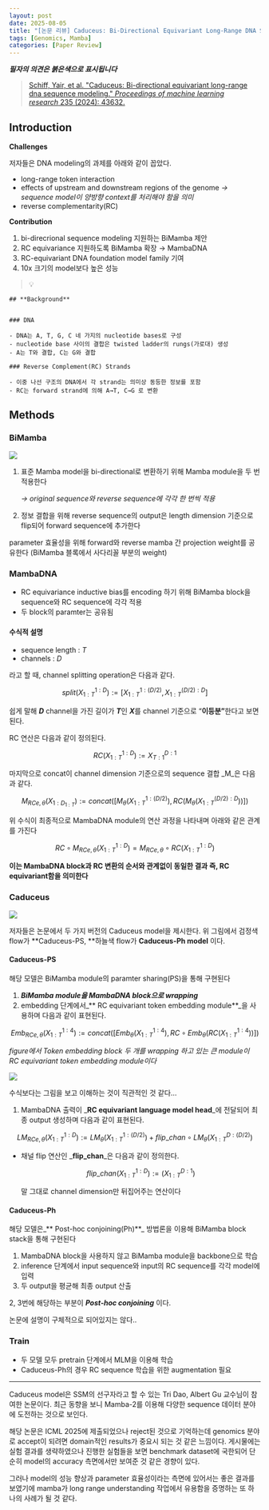 ```yaml
---
layout: post
date: 2025-08-05
title: "[논문 리뷰] Caduceus: Bi-Directional Equivariant Long-Range DNA Sequence Modeling"
tags: [Genomics, Mamba]
categories: [Paper Review]
---
```


<span class="notion-red">_**필자의 의견은 붉은색으로 표시됩니다**_</span>


> [Schiff, Yair, et al. "Caduceus: Bi-directional equivariant long-range dna sequence modeling." ](https://pmc.ncbi.nlm.nih.gov/articles/PMC12189541/)[_Proceedings of machine learning research_](https://pmc.ncbi.nlm.nih.gov/articles/PMC12189541/)[ 235 (2024): 43632.](https://pmc.ncbi.nlm.nih.gov/articles/PMC12189541/)



## Introduction


**Challenges**


저자들은 DNA modeling의 과제를 아래와 같이 꼽았다.

- long-range token interaction
- effects of upstream and downstream regions of the genome 
_→ sequence model이 양방향 context를 처리해야 함을 의미_
- reverse complementarity(RC)

**Contribution**

1. bi-direcrional sequence modeling 지원하는 BiMamba 제안
1. RC equivariance 지원하도록 BiMamba 확장 → MambaDNA
1. RC-equivariant DNA foundation model family 기여
1. 10x 크기의 model보다 높은 성능

> 💡 


	## **Background**


	### DNA

	- DNA는 A, T, G, C 네 가지의 nucleotide bases로 구성
	- nucleotide base 사이의 결합은 twisted ladder의 rungs(가로대) 생성
	- A는 T와 결합, C는 G와 결합

	### Reverse Complement(RC) Strands

	- 이중 나선 구조의 DNA에서 각 strand는 의미상 동등한 정보를 포함
	- RC는 forward strand에 의해 A→T, C→G 로 변환


## Methods



### BiMamba


![](https://prod-files-secure.s3.us-west-2.amazonaws.com/542b861c-36a8-4051-84e5-8804b6728dba/2c247d59-7815-4980-99f0-8f0d21f445a7/image.png?X-Amz-Algorithm=AWS4-HMAC-SHA256&X-Amz-Content-Sha256=UNSIGNED-PAYLOAD&X-Amz-Credential=ASIAZI2LB4664RSRBJJ5%2F20251005%2Fus-west-2%2Fs3%2Faws4_request&X-Amz-Date=20251005T150111Z&X-Amz-Expires=3600&X-Amz-Security-Token=IQoJb3JpZ2luX2VjENv%2F%2F%2F%2F%2F%2F%2F%2F%2F%2FwEaCXVzLXdlc3QtMiJHMEUCIHrYWNWH07RXryLFLONOKeSKSJGGiurGYpgHWAfNe85rAiEAyj7ug6w0K8odFo1BhcSczYv3E5ad6MN3PEHbRJr1zYgq%2FwMIdBAAGgw2Mzc0MjMxODM4MDUiDP7E%2BtvVzFQoLZiy9CrcAxIkG5RcLfOyKr3CprCtrz%2FwP9CJxGAJzW0iQW2ZlB0dwDrWUpVW1MB0gb70EgGTu5wkwUgOmrAF56h%2FSRyRtYqNN1Q0IBwPnL5PongSk7mDLvH0ERyg8IM4RbSsp0tFYnn8aJp%2FKl%2BBox1j0BHoT2kzuIjbAm6vBMy8Ll%2FNR%2FKgvAJKnWrrw3cWijr36PQuJ%2Frx0974%2FaustN%2B32Q7570Jdc1v%2FwvCe%2FlivGqBULs9B8ozjnrR4P20k4jRukCVHFMdjr%2FvjRCLlNyS2ITyek4wJbKc6ooksoDwfpqCumkYui6XWiuoDETvp153MsiakTKzcFj7Z0KKTIYACD3YNKO3ZP%2F%2BgV5Or21rDthOEO7VQ8NC3Wjv%2B9s2n35dAAYfgh%2F0EscMWi2zXiK4%2BwzmMnw9N4SOBDjjlyyB4Eg2tPVOyva57SFPB536U00%2BFiA2Wkh%2BQvrM6zcj5IhGa6rRZULWQO9UKifjVa%2B4QG20Cb3ZlLwv2rvnQvG4QzhqqjL3mW7d5lpWNIBDCEevYZIk84%2BDf5gaVyXiPchMrUS1wDMINOacYAWnmYXP7Mrca9%2BksErlslGQU3wBu%2FpSt13yuAa4k3ey81jfFQZ9Nue0%2Fb6JwRmRDMI67jWhXvx5fMLShiccGOqUBLagdJpabzvDF06GkkstlgcfQXKL44tPxIgmTp%2BMbkg0lpUelxA4K%2FAwQBCqGCM6T%2BkgP3%2BDZndS%2FfGrSrRZvNZ23z4xXGITAaYvwyw37hk4LR1cqSeIYX9BbtSPKugXCPPDTxjrGAqjqkZxXdwMaFNqSRNvVdf8B7seQcmygSP%2B7fYSRYN6N94B3xNCd3uwMUcESbRG%2BNonTZjkdRgvFyafCG4gR&X-Amz-Signature=cd4745a637ed9eb91dfa6ef438273487a948094b2f6801b9f81a2b2003054c07&X-Amz-SignedHeaders=host&x-amz-checksum-mode=ENABLED&x-id=GetObject)

1. 표준 Mamba model을 bi-directional로 변환하기 위해 Mamba module을 두 번 적용한다

	_→ original sequence와 reverse sequence에 각각 한 번씩 적용_

1. 정보 결합을 위해 reverse sequence의 output은 length dimension 기준으로 flip되어 forward sequence에 추가한다

parameter 효율성을 위해 forward와 reverse mamba 간 projection weight를 공유한다 (BiMamba 블록에서 사다리꼴 부분의 weight)



### MambaDNA

- RC equivariance inductive bias를 encoding 하기 위해 BiMamba block을 sequence와 RC sequence에 각각 적용
- 두 block의 paramter는 공유됨


#### 수식적 설명

- sequence length : _T_
- channels : _D_

라고 할 때,  channel splitting operation은 다음과 같다.


$$
split(X^{1:D}_{1:T}):=[X^{1:(D/2)}_{1:T},X^{(D/2):D}_{1:T}]
$$


<span class="notion-red">쉽게 말해 </span><span class="notion-red">_**D**_</span><span class="notion-red"> channel을 가진 길이가 </span><span class="notion-red">_**T**_</span><span class="notion-red">인 </span><span class="notion-red">_**X**_</span><span class="notion-red">를 channel 기준으로 “</span><span class="notion-red">**이등분”**</span><span class="notion-red">한다고 보면 된다.</span>


RC 연산은 다음과 같이 정의된다.


$$
RC(X^{1:D}_{1:T}):=X^{D:1}_{T:1}
$$


마지막으로 concat이 channel dimension 기준으로의 sequence 결합 _M_은 다음과 같다.


$$
M_{RCe,\theta}(X_{1:D_{1:T}}):=concat([M_{\theta}(X^{1:(D/2)}_{1:T}),RC(M_{\theta}(X^{(D/2):D}_{1:T}))])
$$


위 수식이 최종적으로 MambaDNA module의 연산 과정을 나타내며 아래와 같은 관계를 가진다


$$
RC\circ M_{RCe,\theta}(X^{1:D}_{1:T}) = M_{RCe,\theta} \circ RC(X^{1:D}_{1:T})
$$


**이는 MambaDNA block과 RC 변환의 순서와 관계없이 동일한 결과 즉, RC equivariant함을 의미한다**



### Caduceus


![](https://prod-files-secure.s3.us-west-2.amazonaws.com/542b861c-36a8-4051-84e5-8804b6728dba/f94a60d7-8145-473b-aef9-7c68d3ec604a/image.png?X-Amz-Algorithm=AWS4-HMAC-SHA256&X-Amz-Content-Sha256=UNSIGNED-PAYLOAD&X-Amz-Credential=ASIAZI2LB4664RSRBJJ5%2F20251005%2Fus-west-2%2Fs3%2Faws4_request&X-Amz-Date=20251005T150111Z&X-Amz-Expires=3600&X-Amz-Security-Token=IQoJb3JpZ2luX2VjENv%2F%2F%2F%2F%2F%2F%2F%2F%2F%2FwEaCXVzLXdlc3QtMiJHMEUCIHrYWNWH07RXryLFLONOKeSKSJGGiurGYpgHWAfNe85rAiEAyj7ug6w0K8odFo1BhcSczYv3E5ad6MN3PEHbRJr1zYgq%2FwMIdBAAGgw2Mzc0MjMxODM4MDUiDP7E%2BtvVzFQoLZiy9CrcAxIkG5RcLfOyKr3CprCtrz%2FwP9CJxGAJzW0iQW2ZlB0dwDrWUpVW1MB0gb70EgGTu5wkwUgOmrAF56h%2FSRyRtYqNN1Q0IBwPnL5PongSk7mDLvH0ERyg8IM4RbSsp0tFYnn8aJp%2FKl%2BBox1j0BHoT2kzuIjbAm6vBMy8Ll%2FNR%2FKgvAJKnWrrw3cWijr36PQuJ%2Frx0974%2FaustN%2B32Q7570Jdc1v%2FwvCe%2FlivGqBULs9B8ozjnrR4P20k4jRukCVHFMdjr%2FvjRCLlNyS2ITyek4wJbKc6ooksoDwfpqCumkYui6XWiuoDETvp153MsiakTKzcFj7Z0KKTIYACD3YNKO3ZP%2F%2BgV5Or21rDthOEO7VQ8NC3Wjv%2B9s2n35dAAYfgh%2F0EscMWi2zXiK4%2BwzmMnw9N4SOBDjjlyyB4Eg2tPVOyva57SFPB536U00%2BFiA2Wkh%2BQvrM6zcj5IhGa6rRZULWQO9UKifjVa%2B4QG20Cb3ZlLwv2rvnQvG4QzhqqjL3mW7d5lpWNIBDCEevYZIk84%2BDf5gaVyXiPchMrUS1wDMINOacYAWnmYXP7Mrca9%2BksErlslGQU3wBu%2FpSt13yuAa4k3ey81jfFQZ9Nue0%2Fb6JwRmRDMI67jWhXvx5fMLShiccGOqUBLagdJpabzvDF06GkkstlgcfQXKL44tPxIgmTp%2BMbkg0lpUelxA4K%2FAwQBCqGCM6T%2BkgP3%2BDZndS%2FfGrSrRZvNZ23z4xXGITAaYvwyw37hk4LR1cqSeIYX9BbtSPKugXCPPDTxjrGAqjqkZxXdwMaFNqSRNvVdf8B7seQcmygSP%2B7fYSRYN6N94B3xNCd3uwMUcESbRG%2BNonTZjkdRgvFyafCG4gR&X-Amz-Signature=99e4ca61a72109857978cd3ba19071c96774570f3646f2245c8385c85269aec6&X-Amz-SignedHeaders=host&x-amz-checksum-mode=ENABLED&x-id=GetObject)


저자들은 논문에서 두 가지 버전의 Caduceus model을 제시한다. 위 그림에서 검정색 flow가 **Caduceus-PS, **하늘색 flow가 **Caduceus-Ph model** 이다.



#### Caduceus-PS


해당 모델은 BiMamba module의 paramter sharing(PS)을 통해 구현된다

1. _**BiMamba module을 MambaDNA block으로 wrapping**_
1. embedding 단계에서_** RC equivariant token embedding module**_을 사용하며 다음과 같이 표현된다.

$$
Emb_{RCe,\theta}(X^{1:4}_{1:T}):=concat([Emb_{\theta}(X^{1:4}_{1:T}),RC \circ Emb_{\theta}(RC(X^{1:4}_{1:T}))])
$$


_figure에서 Token embedding block 두 개를 wrapping 하고 있는 큰 module이 RC equivariant token embedding module이다_


![](https://prod-files-secure.s3.us-west-2.amazonaws.com/542b861c-36a8-4051-84e5-8804b6728dba/b175e4da-71eb-4e91-8c23-a06dabe673c9/image.png?X-Amz-Algorithm=AWS4-HMAC-SHA256&X-Amz-Content-Sha256=UNSIGNED-PAYLOAD&X-Amz-Credential=ASIAZI2LB4664RSRBJJ5%2F20251005%2Fus-west-2%2Fs3%2Faws4_request&X-Amz-Date=20251005T150111Z&X-Amz-Expires=3600&X-Amz-Security-Token=IQoJb3JpZ2luX2VjENv%2F%2F%2F%2F%2F%2F%2F%2F%2F%2FwEaCXVzLXdlc3QtMiJHMEUCIHrYWNWH07RXryLFLONOKeSKSJGGiurGYpgHWAfNe85rAiEAyj7ug6w0K8odFo1BhcSczYv3E5ad6MN3PEHbRJr1zYgq%2FwMIdBAAGgw2Mzc0MjMxODM4MDUiDP7E%2BtvVzFQoLZiy9CrcAxIkG5RcLfOyKr3CprCtrz%2FwP9CJxGAJzW0iQW2ZlB0dwDrWUpVW1MB0gb70EgGTu5wkwUgOmrAF56h%2FSRyRtYqNN1Q0IBwPnL5PongSk7mDLvH0ERyg8IM4RbSsp0tFYnn8aJp%2FKl%2BBox1j0BHoT2kzuIjbAm6vBMy8Ll%2FNR%2FKgvAJKnWrrw3cWijr36PQuJ%2Frx0974%2FaustN%2B32Q7570Jdc1v%2FwvCe%2FlivGqBULs9B8ozjnrR4P20k4jRukCVHFMdjr%2FvjRCLlNyS2ITyek4wJbKc6ooksoDwfpqCumkYui6XWiuoDETvp153MsiakTKzcFj7Z0KKTIYACD3YNKO3ZP%2F%2BgV5Or21rDthOEO7VQ8NC3Wjv%2B9s2n35dAAYfgh%2F0EscMWi2zXiK4%2BwzmMnw9N4SOBDjjlyyB4Eg2tPVOyva57SFPB536U00%2BFiA2Wkh%2BQvrM6zcj5IhGa6rRZULWQO9UKifjVa%2B4QG20Cb3ZlLwv2rvnQvG4QzhqqjL3mW7d5lpWNIBDCEevYZIk84%2BDf5gaVyXiPchMrUS1wDMINOacYAWnmYXP7Mrca9%2BksErlslGQU3wBu%2FpSt13yuAa4k3ey81jfFQZ9Nue0%2Fb6JwRmRDMI67jWhXvx5fMLShiccGOqUBLagdJpabzvDF06GkkstlgcfQXKL44tPxIgmTp%2BMbkg0lpUelxA4K%2FAwQBCqGCM6T%2BkgP3%2BDZndS%2FfGrSrRZvNZ23z4xXGITAaYvwyw37hk4LR1cqSeIYX9BbtSPKugXCPPDTxjrGAqjqkZxXdwMaFNqSRNvVdf8B7seQcmygSP%2B7fYSRYN6N94B3xNCd3uwMUcESbRG%2BNonTZjkdRgvFyafCG4gR&X-Amz-Signature=bbc18a803eb815d56f52ba73673cfcde86c4677eb76c8a0e99dde62fa951fa37&X-Amz-SignedHeaders=host&x-amz-checksum-mode=ENABLED&x-id=GetObject)


<span class="notion-red">수식보다는 그림을 보고 이해하는 것이 직관적인 것 같다…</span>

1. MambaDNA 출력이 _**RC equivariant language model head**_에 전달되어 최종 output 생성하며 다음과 같이 표현된다.

$$
LM_{RCe,\theta}(X^{1:D}_{1:T}):= LM_{\theta}(X^{1:(D/2)}_{1:T})+flip\_chan\circ LM_{\theta}(X^{D:(D/2)}_{1:T})
$$

- 채널 flip 연산인 _**flip\_chan**_은 다음과 같이 정의한다.

	$$
	flip\_chan(X^{1:D}_{1:T}):=(X^{D:1}_{1:T})
	$$


	말 그대로 channel dimension만 뒤집어주는 연산이다



#### Caduceus-Ph


해당 모델은_** Post-hoc conjoining(Ph)**_ 방법론을 이용해 BiMamba block stack을 통해 구현된다

1. MambaDNA block을 사용하지 않고 BiMamba module을 backbone으로 학습
1. inference 단계에서 input sequence와 input의 RC sequence를 각각 model에 입력
1. 두 output을 평균해 최종 output 산출

2, 3번에 해당하는 부분이 _**Post-hoc conjoining**_ 이다.


<span class="notion-red">논문에 설명이 구체적으로 되어있지는 않다..</span>



### Train

- 두 모델 모두 pretrain 단계에서 MLM을 이용해 학습
- Caduceus-Ph의 경우 RC sequence 학습을 위한 augmentation 필요

---


<span class="notion-red">Caduceus model은 SSM의 선구자라고 할 수 있는 Tri Dao, Albert Gu 교수님이 참여한 논문이다. 최근 동향을 보니 Mamba-2를 이용해 다양한 sequence 데이터 분야에 도전하는 것으로 보인다.</span>


<span class="notion-red">해당 논문은 ICML 2025에 제출되었으나 reject된 것으로 기억하는데 genomics 분야로 accept이 되려면 domain적인 results가 중요시 되는 것 같은 느낌이다. 게시물에는 실험 결과를 생략하였으나 진행한 실험들을 보면 benchmark dataset에 국한되어 단순히 model의 accuracy 측면에서만 보여준 것 같은 경향이 있다.</span>


<span class="notion-red">그러나 model의 성능 향상과 parameter 효율성이라는 측면에 있어서는 좋은 결과를 보였기에 mamba가 long range understanding 작업에서 유용함을 증명하는 또 하나의 사례가 될 것 같다.</span>

